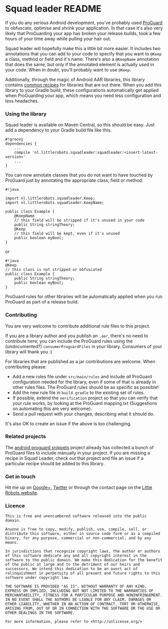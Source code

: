 # Squad leader README #

If you do any serious Android development, you've probably used [ProGuard](proguard.sourceforge.net/index.html) to obfuscate, optimise and shrink your application. In that case it's also very likely that ProGuarding your app has broken your release builds, took a few hours of your time away while pulling your hair out.

Squad leader will hopefully make this a little bit more easier. It includes two annotations that you can add to your code to specify that you want to `@Keep` a class, method or field and it's name. There's also a `@KeepName` annotation that does the same, but only if the annotated element is actually _used_ in your code. When in doubt, you'll probably want to use `@Keep`.

Additionally, through the magic of Android AAR libraries, this library contains [common recipes](https://bitbucket.org/littlerobots/squadleader/src/8d3f1add0d36595d179f19411a9df632b19f6e7e/squadleader/src/rules/) for libraries that are out there. When you add this library to your Gradle build, these configurations automatically get applied when ProGuarding your app, which means you need less configuration and less headaches.

### Using the library ###

Squad leader is available on Maven Central, so this should be easy. Just add a dependency to your Gradle build file like this:

```
#!groovy
dependencies {
    ...
    compile 'nl.littlerobots.squadleader:squadleader:<insert-latest-version>'
    ...
}
```

You can now annotate classes that you do not want to have touched by ProGuard just by annotating the appropriate class, field or method:


```
#!java

import nl.littlerobots.squadleader.Keep;
import nl.littlerobots.squadleader.KeepName;

public class Example {
    @KeepName
    // this field will be stripped if it's unused in your code
    public String stringTheory;
    @Keep
    // this field will be kept, even if it's unused
    public boolean myBool;
}
```

or

```
#!java
@Keep
// this class is not stripped or obfuscated
public class Example {
    public String stringTheory;
    public boolean myBool;
}
```

ProGuard rules for other libraries will be automatically applied when you run ProGuard as part of a release build.

### Contributing ###

You are very welcome to contribute additional rule files to this project. 

If you are a library author and you publish an `.aar`, there's no need to contribute here; you can include the ProGuard rules using the (undocumented?) `consumerProguardFiles` in your library. Consumers of your library will thank you :)

For libraries that are published as a jar contributions are welcome. When contributing please:

* Add a new rules file under `src/main/rules` and include _all_ ProGuard configuration needed for the library, even if some of that is already in other rules files. The ProGuard rules should be as specific as possible!
* Add the new rule file in `build.gradle` to the existing set of rules.
* If possible, extend the `verification` project so that you can verify that your rule works, by looking at the ProGuard mapping.txt (Suggestions on automating this are very welcome).
* Send a pull request with your changes, describing what it should do.

It's also OK to create an issue if the above is too challenging.

### Related projects ###
The [android proguard snippets](https://github.com/krschultz/android-proguard-snippets) project already has collected a bunch of ProGuard files to include manually in your project. If you are missing a recipe in Squad Leader, check out that project and file an issue if a particular recipe should be added to this library.

### Get in touch ###
Hit me up on [Google+](https://google.com/+hugovisser), [Twitter](https://twitter.com/botteaap) or through the contact page on the [Little Robots website](http://littlerobots.nl).

### Licence ###

```
This is free and unencumbered software released into the public domain.

Anyone is free to copy, modify, publish, use, compile, sell, or
distribute this software, either in source code form or as a compiled
binary, for any purpose, commercial or non-commercial, and by any
means.

In jurisdictions that recognize copyright laws, the author or authors
of this software dedicate any and all copyright interest in the
software to the public domain. We make this dedication for the benefit
of the public at large and to the detriment of our heirs and
successors. We intend this dedication to be an overt act of
relinquishment in perpetuity of all present and future rights to this
software under copyright law.

THE SOFTWARE IS PROVIDED "AS IS", WITHOUT WARRANTY OF ANY KIND,
EXPRESS OR IMPLIED, INCLUDING BUT NOT LIMITED TO THE WARRANTIES OF
MERCHANTABILITY, FITNESS FOR A PARTICULAR PURPOSE AND NONINFRINGEMENT.
IN NO EVENT SHALL THE AUTHORS BE LIABLE FOR ANY CLAIM, DAMAGES OR
OTHER LIABILITY, WHETHER IN AN ACTION OF CONTRACT, TORT OR OTHERWISE,
ARISING FROM, OUT OF OR IN CONNECTION WITH THE SOFTWARE OR THE USE OR
OTHER DEALINGS IN THE SOFTWARE.

For more information, please refer to <http://unlicense.org/>
```